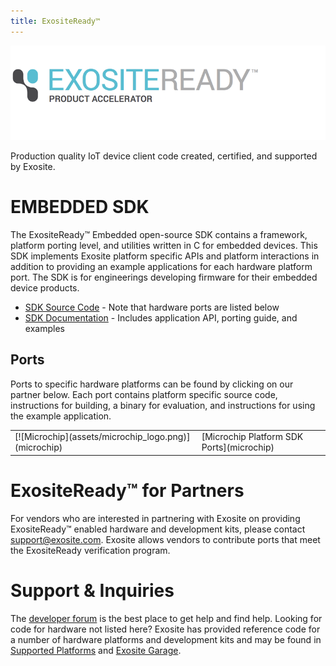 ```yaml
---
title: ExositeReady™
---
```


![ExositeReady™ Logo](assets/exosite_ready_logo_wide.png)


Production quality IoT device client code created, certified, and supported by Exosite.

# EMBEDDED SDK
The ExositeReady™ Embedded open-source SDK contains a framework, platform porting level, and utilities written in C for embedded devices.  This SDK implements Exosite platform specific APIs and platform interactions in addition to providing an example applications for each hardware platform port.  The SDK is for engineerings developing firmware for their embedded device products.  

* [SDK Source Code](https://github.com/exosite-ready/er_sdk) - Note that hardware ports are listed below
* [SDK Documentation](http://exosite-ready.github.io/) - Includes application API, porting guide, and examples

## Ports
Ports to specific hardware platforms can be found by clicking on our partner below.  Each port contains platform specific source code, instructions for building, a binary for evaluation, and instructions for using the example application.

<table  width="100%">
    <tr>
        <td>[![Microchip](assets/microchip_logo.png)](microchip)</td>
        <td>[Microchip Platform SDK Ports](microchip)</td>
    </tr>
</table>

# ExositeReady™ for Partners
For vendors who are interested in partnering with Exosite on providing ExositeReady™ enabled hardware and development kits, please contact [support@exosite.com](mailto:support@exosite.com).  Exosite allows vendors to contribute ports that meet the ExositeReady verification program.  


# Support & Inquiries
The [developer forum](https://community.exosite.com/) is the best place to get help and find help.  Looking for code for hardware not listed here?  Exosite has provided reference code for a number of hardware platforms and development kits and may be found in [Supported Platforms](https://support.exosite.com/hc/en-us/categories/200011008-Hardware-Platform) and [Exosite Garage](https://github.com/exosite-garage).  
